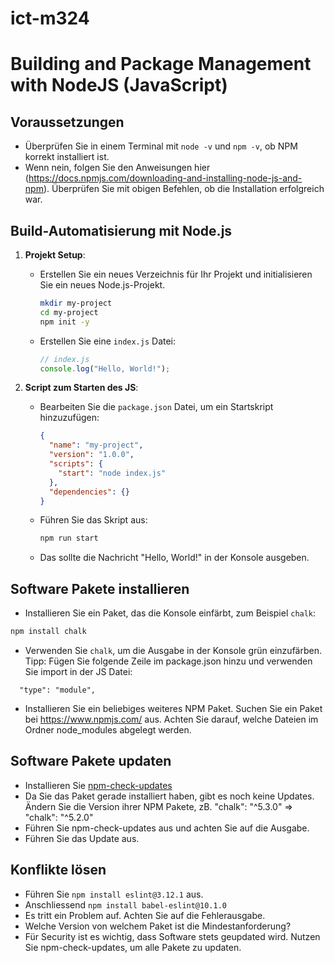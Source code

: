 # ict-m324

# Building and Package Management with NodeJS (JavaScript)

## Voraussetzungen
- Überprüfen Sie in einem Terminal mit  `node -v` und  `npm -v`, ob NPM korrekt installiert ist. 
- Wenn nein, folgen Sie den Anweisungen hier (https://docs.npmjs.com/downloading-and-installing-node-js-and-npm). Überprüfen Sie mit obigen Befehlen, ob die Installation erfolgreich war. 

## Build-Automatisierung mit Node.js

1. **Projekt Setup**:

   - Erstellen Sie ein neues Verzeichnis für Ihr Projekt und initialisieren Sie ein neues Node.js-Projekt.
     ```bash
     mkdir my-project
     cd my-project
     npm init -y
     ```
   - Erstellen Sie eine `index.js` Datei:
     ```javascript
     // index.js
     console.log("Hello, World!");
     ```

2. **Script zum Starten des JS**:

   - Bearbeiten Sie die `package.json` Datei, um ein Startskript hinzuzufügen:
     ```json
     {
       "name": "my-project",
       "version": "1.0.0",
       "scripts": {
         "start": "node index.js"
       },
       "dependencies": {}
     }
     ```
   - Führen Sie das Skript aus:
     ```bash
     npm run start
     ```
   - Das sollte die Nachricht "Hello, World!" in der Konsole ausgeben.

## Software Pakete installieren

- Installieren Sie ein Paket, das die Konsole einfärbt, zum Beispiel `chalk`:

```bash
npm install chalk
```

- Verwenden Sie `chalk`, um die Ausgabe in der Konsole grün einzufärben. Tipp: Fügen Sie folgende Zeile im package.json hinzu und verwenden Sie import in der JS Datei:

```
  "type": "module",
```

- Installieren Sie ein beliebiges weiteres NPM Paket. Suchen Sie ein Paket bei https://www.npmjs.com/ aus. Achten Sie darauf, welche Dateien im Ordner node_modules abgelegt werden.

## Software Pakete updaten

- Installieren Sie [npm-check-updates](https://www.npmjs.com/package/npm-check-updates)
- Da Sie das Paket gerade installiert haben, gibt es noch keine Updates. Ändern Sie die Version ihrer NPM Pakete, zB.
  "chalk": "^5.3.0" => "chalk": "^5.2.0"
- Führen Sie npm-check-updates aus und achten Sie auf die Ausgabe.
- Führen Sie das Update aus.

## Konflikte lösen

- Führen Sie `npm install eslint@3.12.1` aus.
- Anschliessend `npm install babel-eslint@10.1.0`
- Es tritt ein Problem auf. Achten Sie auf die Fehlerausgabe.
- Welche Version von welchem Paket ist die Mindestanforderung?
- Für Security ist es wichtig, dass Software stets geupdated wird. Nutzen Sie npm-check-updates, um alle Pakete zu updaten.
